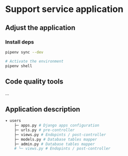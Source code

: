 # Support service application


## Adjust the application

### Install deps

```bash
pipenv sync --dev

# Activate the environment
pipenv shell
```


## Code quality tools
...


## Application description
```bash
▾ users
    ├─ apps.py # Django apps configuration
    ├─ urls.py # pre-controller
    ├─ views.py # Endopints / post-controller
    ├─ models.py # Database tables mapper
    ├─ admin.py # Database tables mapper
    # └─ views.py # Endopints / post-controller
```